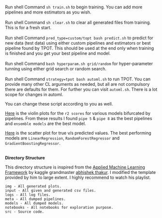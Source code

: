 Run shell Command `sh train.sh` to begin training. You can add more pipelines and more estimators as you wish.<br><br>
Run shell Command `sh clear.sh` to clear all generated files from training. This is for a fresh start.<br><br>
Run shell Command `pred_type=custom/topt bash predict.sh` to predict for new data (test data) using either custom pipelines and estimators or best pipeline found by TPOT. This should be used at the end only when training is finished and you get your best pipeline and model.<br><br>
Run shell Command `bash hyperparam.sh grid/random` for hyper-parameter tunning using either
grid search or random search.<br><br>
Run shell Command `strategy=tpot bash automl.sh` to run TPOT. You can provide many other CL arguments as needed, but all are not compulsory there are defaults for them. For further you can visit `automl.sh`. There is a lot scope for changes in automl.<br>

You can change these script according to you as well.<br>

[Here](https://github.com/greatsharma/MPG/blob/master/Modelling/img/model_distmetric_by_pipes.png) is the violin plots for the `r2 scores` for various models bifurcated by pipelines. From these results I found `pipe 5` & `pipe 8` as the best pipelines and `ensemble models` are the best model.

[Here](https://github.com/greatsharma/MPG/blob/master/Modelling/img/model_validation_true_pred_plot.png) is the scatter plot for true v/s predicted values. The best performing models are `LinearRegression`, `RandomForestRegressor` and `GradientBoostingRegressor`.<br><br>

**Directory Structure**<br>

This directory structure is inspired from the [Applied Machine Learning Framework](https://www.youtube.co/watch?v=ArygUBY0QXwlist=PL98nY_tJQXZnKfgWIADbBG182nFUNIsxw) by kaggle grandmaster [abhishek thakur](https://www.kaggle.com/abhishek).
I modified the template provided by him to large extent. I highly recommend to watch his playlist.


```
img - All generated plots.
input - All given and generated csv files.
logs - All log files.
meta - All dumped pipelines.
models - All dumped models.
notebooks - All notebooks for exploration purpose.
src - Source code.
```

